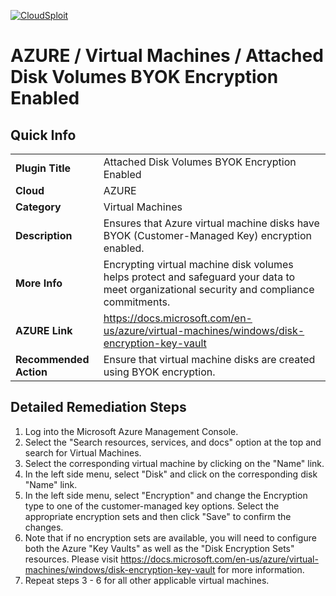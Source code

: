 [![CloudSploit](https://cloudsploit.com/img/logo-new-big-text-100.png "CloudSploit")](https://cloudsploit.com)

# AZURE / Virtual Machines / Attached Disk Volumes BYOK Encryption Enabled

## Quick Info

| | |
|-|-|
| **Plugin Title** | Attached Disk Volumes BYOK Encryption Enabled |
| **Cloud** | AZURE |
| **Category** | Virtual Machines |
| **Description** | Ensures that Azure virtual machine disks have BYOK (Customer-Managed Key) encryption enabled. |
| **More Info** | Encrypting virtual machine disk volumes helps protect and safeguard your data to meet organizational security and compliance commitments. |
| **AZURE Link** | https://docs.microsoft.com/en-us/azure/virtual-machines/windows/disk-encryption-key-vault |
| **Recommended Action** | Ensure that virtual machine disks are created using BYOK encryption. |

## Detailed Remediation Steps

1. Log into the Microsoft Azure Management Console.
2. Select the "Search resources, services, and docs" option at the top and search for Virtual Machines.
3. Select the corresponding virtual machine by clicking on the "Name" link.
4. In the left side menu, select "Disk" and click on the corresponding disk "Name" link.
5. In the left side menu, select "Encryption" and change the Encryption type to one of the customer-managed key options. Select the appropriate encryption sets and then click "Save" to confirm the changes.
6. Note that if no encryption sets are available, you will need to configure both the Azure "Key Vaults" as well as the "Disk Encryption Sets" resources. Please visit https://docs.microsoft.com/en-us/azure/virtual-machines/windows/disk-encryption-key-vault for more information. 
7. Repeat steps 3 - 6 for all other applicable virtual machines.